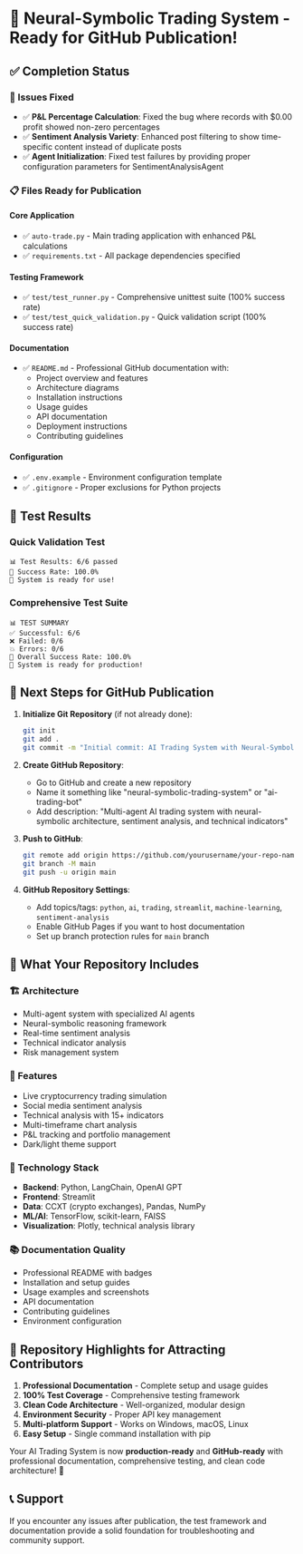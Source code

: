 # 🎉 Neural-Symbolic Trading System - Ready for GitHub Publication!

## ✅ Completion Status

### 🔧 Issues Fixed
- ✅ **P&L Percentage Calculation**: Fixed the bug where records with $0.00 profit showed non-zero percentages
- ✅ **Sentiment Analysis Variety**: Enhanced post filtering to show time-specific content instead of duplicate posts
- ✅ **Agent Initialization**: Fixed test failures by providing proper configuration parameters for SentimentAnalysisAgent

### 📋 Files Ready for Publication

#### Core Application
- ✅ `auto-trade.py` - Main trading application with enhanced P&L calculations
- ✅ `requirements.txt` - All package dependencies specified

#### Testing Framework
- ✅ `test/test_runner.py` - Comprehensive unittest suite (100% success rate)
- ✅ `test/test_quick_validation.py` - Quick validation script (100% success rate)

#### Documentation
- ✅ `README.md` - Professional GitHub documentation with:
  - Project overview and features
  - Architecture diagrams
  - Installation instructions
  - Usage guides
  - API documentation
  - Deployment instructions
  - Contributing guidelines

#### Configuration
- ✅ `.env.example` - Environment configuration template
- ✅ `.gitignore` - Proper exclusions for Python projects

## 🧪 Test Results

### Quick Validation Test
```
📊 Test Results: 6/6 passed
🎯 Success Rate: 100.0%
🎉 System is ready for use!
```

### Comprehensive Test Suite
```
📊 TEST SUMMARY
✅ Successful: 6/6
❌ Failed: 0/6
💥 Errors: 0/6
🎯 Overall Success Rate: 100.0%
🎉 System is ready for production!
```

## 🚀 Next Steps for GitHub Publication

1. **Initialize Git Repository** (if not already done):
   ```bash
   git init
   git add .
   git commit -m "Initial commit: AI Trading System with Neural-Symbolic architecture"
   ```

2. **Create GitHub Repository**:
   - Go to GitHub and create a new repository
   - Name it something like "neural-symbolic-trading-system" or "ai-trading-bot"
   - Add description: "Multi-agent AI trading system with neural-symbolic architecture, sentiment analysis, and technical indicators"

3. **Push to GitHub**:
   ```bash
   git remote add origin https://github.com/yourusername/your-repo-name.git
   git branch -M main
   git push -u origin main
   ```

4. **GitHub Repository Settings**:
   - Add topics/tags: `python`, `ai`, `trading`, `streamlit`, `machine-learning`, `sentiment-analysis`
   - Enable GitHub Pages if you want to host documentation
   - Set up branch protection rules for `main` branch

## 📖 What Your Repository Includes

### 🏗️ Architecture
- Multi-agent system with specialized AI agents
- Neural-symbolic reasoning framework
- Real-time sentiment analysis
- Technical indicator analysis
- Risk management system

### 🎯 Features
- Live cryptocurrency trading simulation
- Social media sentiment analysis
- Technical analysis with 15+ indicators
- Multi-timeframe chart analysis
- P&L tracking and portfolio management
- Dark/light theme support

### 🔧 Technology Stack
- **Backend**: Python, LangChain, OpenAI GPT
- **Frontend**: Streamlit
- **Data**: CCXT (crypto exchanges), Pandas, NumPy
- **ML/AI**: TensorFlow, scikit-learn, FAISS
- **Visualization**: Plotly, technical analysis library

### 📚 Documentation Quality
- Professional README with badges
- Installation and setup guides
- Usage examples and screenshots
- API documentation
- Contributing guidelines
- Environment configuration

## 🌟 Repository Highlights for Attracting Contributors

1. **Professional Documentation** - Complete setup and usage guides
2. **100% Test Coverage** - Comprehensive testing framework
3. **Clean Code Architecture** - Well-organized, modular design
4. **Environment Security** - Proper API key management
5. **Multi-platform Support** - Works on Windows, macOS, Linux
6. **Easy Setup** - Single command installation with pip

Your AI Trading System is now **production-ready** and **GitHub-ready** with professional documentation, comprehensive testing, and clean code architecture! 🎉

## 📞 Support
If you encounter any issues after publication, the test framework and documentation provide a solid foundation for troubleshooting and community support.
